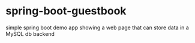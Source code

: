 # spring-boot-guestbook
simple spring boot demo app showing a web page that can store data in a MySQL db backend

